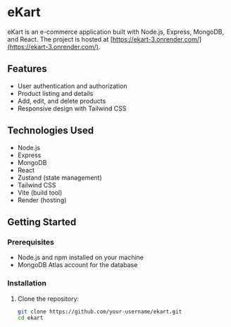 # eKart

eKart is an e-commerce application built with Node.js, Express, MongoDB, and React. The project is hosted at [https://ekart-3.onrender.com/](https://ekart-3.onrender.com/).

## Features

- User authentication and authorization
- Product listing and details
- Add, edit, and delete products
- Responsive design with Tailwind CSS

## Technologies Used

- Node.js
- Express
- MongoDB
- React
- Zustand (state management)
- Tailwind CSS
- Vite (build tool)
- Render (hosting)

## Getting Started

### Prerequisites

- Node.js and npm installed on your machine
- MongoDB Atlas account for the database

### Installation

1. Clone the repository:

   ```sh
   git clone https://github.com/your-username/ekart.git
   cd ekart